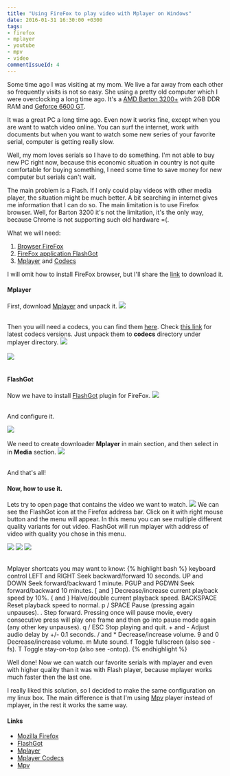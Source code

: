 ```yaml
---
title: "Using FireFox to play video with Mplayer on Windows"
date: 2016-01-31 16:30:00 +0300
tags:
- firefox
- mplayer
- youtube
- mpv
- video
commentIssueId: 4
---
```


Some time ago I was visiting at my mom. We live a far away from each other so frequently visits is not so easy. She using a pretty old computer which I were overclocking a long time ago. It's a <a href="http://www.cpu-world.com/CPUs/K7/AMD-Athlon%20XP%203200+%20-%20AXDA3200DKV4E.html">AMD Barton 3200+</a> with 2GB DDR RAM and <a href="http://www.nvidia.ru/page/geforce_6600.html">Geforce 6600 GT</a>.

It was a great PC a long time ago. Even now it works fine, except when you are want to watch video online. You can surf the internet, work with documents but when you want to watch some new series of your favorite serial, computer is getting really slow.

Well, my mom loves serials so I have to do something. I'm not able to buy new PC right now, because this economic situation in country is not quite comfortable for buying something, I need some time to save money for new computer but serials can't wait.

The main problem is a Flash. If I only could play videos with other media player, the situation might be much better. A bit searching in internet gives me information that I can do so. The main limitation is to use Firefox browser. Well, for Barton 3200 it's not the limitation, it's the only way, because Chrome is not supporting such old hardware =(.

What we will need:
<ol>
  <li><a href="https://www.mozilla.org/ru/firefox/new/">Browser FireFox</a></li>
  <li><a href="https://addons.mozilla.org/en-US/firefox/addon/flashgot/">FireFox application FlashGot</a></li>
  <li><a href="http://mplayerwin.sourceforge.net/downloads.html">Mplayer</a> and <a href="https://www.mplayerhq.hu/MPlayer/releases/codecs/windows-essential-20071007.zip">Codecs</a></li>
</ol>

I will omit how to install FireFox browser, but I'll share the <a href="https://www.mozilla.org/ru/firefox/new/">link</a> to download it.

<h4>Mplayer</h4>

First, download <a href="http://mplayerwin.sourceforge.net/downloads.html">Mplayer</a> and unpack it.
<img class="border_solid_black" src="https://pp.vk.me/c629510/v629510865/3f3ba/qvFUegmliG4.jpg"/>
<br><br>

Then you will need a codecs, you can find them <a href="https://www.mplayerhq.hu/MPlayer/releases/codecs/windows-essential-20071007.zip">here</a>. Check <a href="https://www.mplayerhq.hu/MPlayer/releases/codecs/">this link</a> for latest codecs versions.
Just unpack them to <b>codecs</b> directory under mplayer directory.
<img class="border_solid_black" src="https://pp.vk.me/c629510/v629510865/3f3c3/QG_ozrrGcJY.jpg"/>
<br><br>
<img class="border_solid_black" src="https://pp.vk.me/c629510/v629510865/3f3cc/lajDcHUkkUg.jpg"/>
<br><br>

<h4>FlashGot</h4>

Now we have to install <a href="https://addons.mozilla.org/en-US/firefox/addon/flashgot/">FlashGot</a> plugin for FireFox.
<img class="border_solid_black" src="https://pp.vk.me/c629510/v629510865/3f3d5/oFz0MDa4wiI.jpg"/>
<br><br>

And configure it.

<img class="border_solid_black" src="https://pp.vk.me/c629510/v629510865/3f3dc/kjPcyh-rxKA.jpg"/>
<br><br>
We need to create downloader <b>Mplayer</b> in main section, and then select in in <b>Media</b> section.

<img class="border_solid_black" src="https://pp.vk.me/c629510/v629510865/3f3e3/WxyynzGthxw.jpg"/>
<br><br>

And that's all!

<h4>Now, how to use it.</h4>

Lets try to open page that contains the video we want to watch.
<img class="border_solid_black" src="https://pp.vk.me/c629510/v629510865/3f3ec/17HN0DVd2rE.jpg"/>
We can see the FlashGot icon at the Firefox address bar.
Click on it with right mouse button and the menu will appear. In this menu you can see multiple different quality variants for out video. FlashGot will run mplayer with address of video with quality you chose in this menu.

<img class="border_solid_black" src="https://pp.vk.me/c629510/v629510865/3f3f5/8mXH_8rm-N4.jpg"/>
<img class="border_solid_black" src="https://pp.vk.me/c629510/v629510865/3f3fe/yu4onZtLdIg.jpg"/>
<img class="border_solid_black" src="https://pp.vk.me/c629510/v629510865/3f406/Niq4Yvwh9wY.jpg"/>
<br><br>

Mplayer shortcats you may want to know:
{% highlight bash %}
 keyboard control
        LEFT and RIGHT
             Seek backward/forward 10 seconds.
        UP and DOWN
             Seek forward/backward 1 minute.
        PGUP and PGDWN
             Seek forward/backward 10 minutes.
        [ and ]
             Decrease/increase current playback speed by 10%.
        { and }
             Halve/double current playback speed.
        BACKSPACE
             Reset playback speed to normal.
        p / SPACE
             Pause (pressing again unpauses).
        .
             Step forward.  Pressing once will pause movie, every consecutive press will play one frame and then go into pause mode again (any other key unpauses).
        q / ESC
             Stop playing and quit.
        + and -
             Adjust audio delay by +/- 0.1 seconds.
        / and *
             Decrease/increase volume.
        9 and 0
             Decrease/increase volume.
        m
             Mute sound.
        f
             Toggle fullscreen (also see -fs).
        T
             Toggle stay-on-top (also see -ontop).
{% endhighlight %}

Well done!
Now we can watch our favorite serials with mplayer and even with higher quality than it was with Flash player, because mplayer works much faster then the last one.

I really liked this solution, so I decided to make the same configuration on my linux box. The main difference is that I'm using <a href="https://mpv.io/">Mpv</a> player instead of mplayer, in the rest it works the same way.

<h4>Links</h4>
<ul>
  <li><a href="https://www.mozilla.org/ru/firefox/new/">Mozilla Firefox</a></li>
  <li><a href="https://addons.mozilla.org/en-US/firefox/addon/flashgot/">FlashGot</a></li>
  <li><a href="http://mplayerwin.sourceforge.net/downloads.html">Mplayer</a></li>
  <li><a href="https://www.mplayerhq.hu/MPlayer/releases/codecs/windows-essential-20071007.zip">Mplayer Codecs</a></li>
  <li><a href="https://mpv.io">Mpv</a></li>
</ul>

